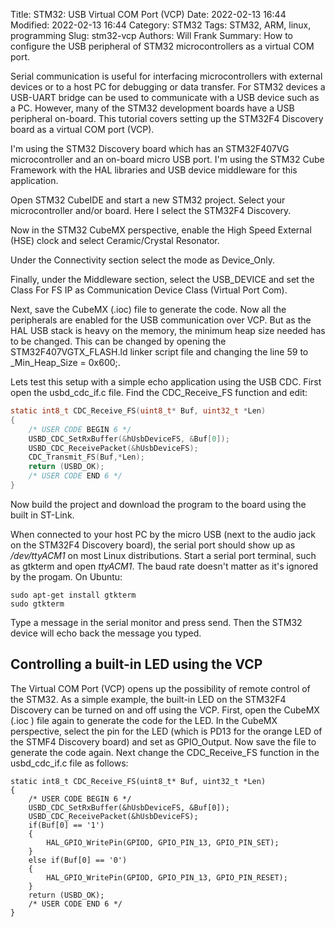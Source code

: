 Title: STM32: USB Virtual COM Port (VCP)
Date: 2022-02-13 16:44
Modified: 2022-02-13 16:44
Category: STM32
Tags: STM32, ARM, linux, programming
Slug: stm32-vcp
Authors: Will Frank
Summary: How to configure the USB peripheral of STM32 microcontrollers as a virtual COM port.

Serial communication is useful for interfacing microcontrollers with external
devices or to a host PC for debugging or data transfer. For STM32
devices a USB-UART bridge can be used to communicate with a USB device such as
a PC. However, many of the STM32 development boards have a USB peripheral
on-board. This tutorial covers setting up the STM32F4 Discovery board as a
virtual COM port (VCP).

I'm using the STM32 Discovery board which has an STM32F407VG microcontroller and
an on-board micro USB port. I'm using the STM32 Cube Framework with the HAL
libraries and USB device middleware for this application.

Open STM32 CubeIDE and start a new STM32 project. Select your microcontroller
and/or board. Here I select the STM32F4 Discovery.

Now in the STM32 CubeMX perspective, enable the High Speed External (HSE)
clock and select Ceramic/Crystal Resonator.

Under the Connectivity section select the mode as Device_Only.

Finally, under the Middleware section, select the USB_DEVICE and set the
Class For FS IP as Communication Device Class (Virtual Port Com).

Next, save the CubeMX (.ioc) file to generate the code. Now all the peripherals 
are enabled for the USB communication over VCP. But as the HAL USB stack is
heavy on the memory, the minimum heap size needed has to be changed. This can be
changed by opening the STM32F407VGTX_FLASH.ld linker script file and changing
the line 59 to _Min_Heap_Size = 0x600;.

Lets test this setup with a simple echo application using the USB CDC. First
open the usbd_cdc_if.c file. Find the CDC_Receive_FS function and edit:
```C
static int8_t CDC_Receive_FS(uint8_t* Buf, uint32_t *Len)
{
    /* USER CODE BEGIN 6 */
    USBD_CDC_SetRxBuffer(&hUsbDeviceFS, &Buf[0]);
    USBD_CDC_ReceivePacket(&hUsbDeviceFS);
    CDC_Transmit_FS(Buf,*Len);
    return (USBD_OK);
    /* USER CODE END 6 */
}
```

Now build the project and download the program to the board using the built in
ST-Link.

When connected to your host PC by the micro USB (next to the audio jack on the 
STM32F4 Discovery board), the serial port should show up as */dev/ttyACM1* on
most Linux distributions. Start a serial port terminal, such as gtkterm and open
*ttyACM1*. The baud rate doesn't matter as it's ignored by the progam. On Ubuntu:
```shell
sudo apt-get install gtkterm
sudo gtkterm
```

Type a message in the serial monitor and press send. Then the STM32 device will
echo back the message you typed.

## Controlling a built-in LED using the VCP
The Virtual COM Port (VCP) opens up the possibility of remote control of the
STM32. As a simple example, the built-in LED on the STM32F4 Discovery can be
turned on and off using the VCP. First, open the CubeMX (.ioc ) file again to
generate the code for the LED. In the CubeMX perspective, select the pin for the
LED (which is PD13 for the orange LED of the STMF4 Discovery board) and set as
GPIO_Output. Now save the file to generate the code again. Next change the
CDC_Receive_FS function in the usbd_cdc_if.c file as follows:
```shell
static int8_t CDC_Receive_FS(uint8_t* Buf, uint32_t *Len)
{
    /* USER CODE BEGIN 6 */
    USBD_CDC_SetRxBuffer(&hUsbDeviceFS, &Buf[0]);
    USBD_CDC_ReceivePacket(&hUsbDeviceFS);
    if(Buf[0] == '1')
    {
        HAL_GPIO_WritePin(GPIOD, GPIO_PIN_13, GPIO_PIN_SET);
    }
    else if(Buf[0] == '0')
    {
        HAL_GPIO_WritePin(GPIOD, GPIO_PIN_13, GPIO_PIN_RESET);
    }
    return (USBD_OK);
    /* USER CODE END 6 */
}
```